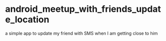# android_meetup_with_friends_update_location
a simple app to update my friend with SMS when I am getting close to him
